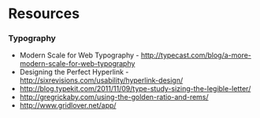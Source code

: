 # Resources

### Typography
 - Modern Scale for Web Typography - http://typecast.com/blog/a-more-modern-scale-for-web-typography
 - Designing the Perfect Hyperlink - http://sixrevisions.com/usability/hyperlink-design/
 - http://blog.typekit.com/2011/11/09/type-study-sizing-the-legible-letter/
 - http://gregrickaby.com/using-the-golden-ratio-and-rems/
 - http://www.gridlover.net/app/
